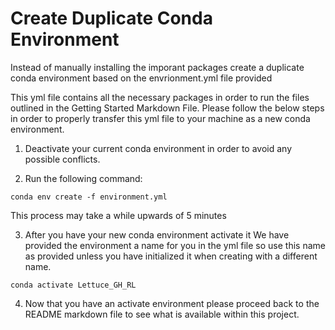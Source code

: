 # Create Duplicate Conda Environment 
Instead of manually installing the imporant packages create a duplicate conda environment based on the envrionment.yml file provided

This yml file contains all the necessary packages in order to run the files outlined in the Getting Started Markdown File. Please follow the below steps in order to properly transfer this yml file to your machine as a new conda environment. 

1. Deactivate your current conda environment in order to avoid any possible conflicts.

2. Run the following command:

` conda env create -f environment.yml `

This process may take a while upwards of 5 minutes

3. After you have your new conda environment activate it
We have provided the environment a name for you in the yml file so use this name as provided unless you have initialized it when creating with a different name.

`conda activate Lettuce_GH_RL`

4. Now that you have an activate environment please proceed back to the README markdown file to see what is available within this project.



